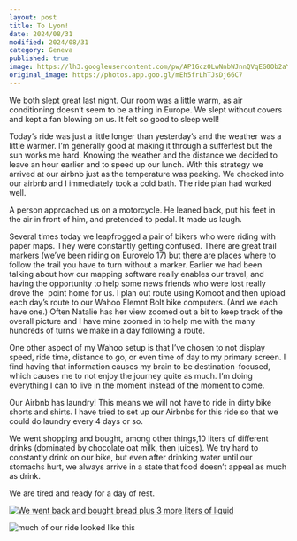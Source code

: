 ```yaml
---
layout: post
title: To Lyon!
date: 2024/08/31
modified: 2024/08/31
category: Geneva
published: true
image: https://lh3.googleusercontent.com/pw/AP1GczOLwNnbWJnnQVqEG0Ob2aYbIO-SDFPTTzGyXkCUBwwSmmhLFWsRXF7Ndzdl7uiloK2PhSn6yid_CPV2FgiMcyiSBvFqTiaOAJnAE1X412HFi6qRru_l=s0-no
original_image: https://photos.app.goo.gl/mEh5frLhTJsDj66C7
---
```


We both slept great last night. Our room was a little warm, as air conditioning doesn’t seem to be a thing in Europe. We slept without covers and kept a fan blowing on us. It felt so good to sleep well!

Today’s ride was just a little longer than yesterday’s and the weather was a little warmer. I’m generally good at making it through a sufferfest but the sun works me hard. Knowing the weather and the distance we decided to leave an hour earlier and to speed up our lunch. With this strategy we arrived at our airbnb just as the temperature was peaking. We checked into our airbnb and I immediately took a cold bath. The ride plan had worked well.

A person approached us on a motorcycle. He leaned back, put his feet in the air in front of him, and pretended to pedal. It made us laugh. 

Several times today we leapfrogged a pair of bikers who were riding with paper maps. They were constantly getting confused. There are great trail markers (we’ve been riding on Eurovelo 17) but there are places where to follow the trail you have to turn without a marker. Earlier we had been talking about how our mapping software really enables our travel, and having the opportunity to help some news friends who were lost really drove the  point home for us. I plan out route using Komoot and then upload each day’s route to our Wahoo Elemnt Bolt bike computers. (And we each have one.) Often Natalie has her view zoomed out a bit to keep track of the overall picture and I have mine zoomed in to help me with the many hundreds of turns we make in a day following a route.

One other aspect of my Wahoo setup is that I’ve chosen to not display speed, ride time, distance to go, or even time of day to my primary screen. I find having that information causes my brain to be destination-focused, which causes me to not enjoy the journey quite as much. I’m doing everything I can to live in the moment instead of the moment to come.

Our Airbnb has laundry! This means we will not have to ride in dirty bike shorts and shirts. I have tried to set up our Airbnbs for this ride so that we could do laundry every 4 days or so.

We went shopping and bought, among other things,10 liters of different drinks (dominated by chocolate oat milk, then juices). We try hard to constantly drink on our bike, but even after drinking water until our stomachs hurt, we always arrive in a state that food doesn’t appeal as much as drink.

We are tired and ready for a day of rest.

[![We went back and bought bread plus 3 more liters of liquid](https://lh3.googleusercontent.com/pw/AP1GczPl2qxyerspx9AFlBBsTv9s61JMDPeBSsSWCA5Bm08M_nz3FSHvKsaTZ9zSfqt95M_dMqUsOAnm6NElOWuBV7h0heh5g6vlgxSheeH1OchUa0PbiOUr=s0-no)](https://photos.app.goo.gl/NvjL3NY7mQ94XEBN7)

![much of our ride looked like this](https://lh3.googleusercontent.com/pw/AP1GczMTwC3b2VOykg3SNBDw-JlOGvsykY79A_Vi_X5PPQ2s1cgu4-QLuB9FJMOBAN8Zpx8WFEwTnMNklCjVFNSOrzQWcGCvz-bWFIQ6ZZEyoRuy2LnyFF3W=s0-no)
